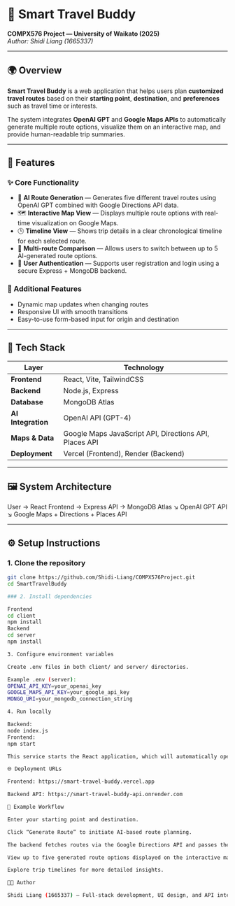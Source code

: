 # 🧭 Smart Travel Buddy  
**COMPX576 Project — University of Waikato (2025)**  
*Author: Shidi Liang (1665337)*  

---

## 🌍 Overview
**Smart Travel Buddy** is a web application that helps users plan **customized travel routes** based on their **starting point**, **destination**, and **preferences** such as travel time or interests.  

The system integrates **OpenAI GPT** and **Google Maps APIs** to automatically generate multiple route options, visualize them on an interactive map, and provide human-readable trip summaries.

---

## 🚀 Features

### ✨ Core Functionality
- 🧠 **AI Route Generation** — Generates five different travel routes using OpenAI GPT combined with Google Directions API data.  
- 🗺️ **Interactive Map View** — Displays multiple route options with real-time visualization on Google Maps.  
- 🕒 **Timeline View** — Shows trip details in a clear chronological timeline for each selected route.  
- 🔁 **Multi-route Comparison** — Allows users to switch between up to 5 AI-generated route options.  
- 🔐 **User Authentication** — Supports user registration and login using a secure Express + MongoDB backend.  

### 🧩 Additional Features
- Dynamic map updates when changing routes  
- Responsive UI with smooth transitions  
- Easy-to-use form-based input for origin and destination  

---

## 🧰 Tech Stack

| Layer | Technology |
|-------|-------------|
| **Frontend** | React, Vite, TailwindCSS |
| **Backend** | Node.js, Express |
| **Database** | MongoDB Atlas |
| **AI Integration** | OpenAI API (GPT-4) |
| **Maps & Data** | Google Maps JavaScript API, Directions API, Places API |
| **Deployment** | Vercel (Frontend), Render (Backend) |

---

## 🖼️ System Architecture
User → React Frontend → Express API → MongoDB Atlas
↘ OpenAI GPT API
↘ Google Maps + Directions + Places API

---

## ⚙️ Setup Instructions

### 1. Clone the repository
```bash
git clone https://github.com/Shidi-Liang/COMPX576Project.git
cd SmartTravelBuddy

### 2. Install dependencies

Frontend
cd client
npm install
Backend
cd server
npm install

3. Configure environment variables

Create .env files in both client/ and server/ directories.

Example .env (server):
OPENAI_API_KEY=your_openai_key
GOOGLE_MAPS_API_KEY=your_google_api_key
MONGO_URI=your_mongodb_connection_string

4. Run locally

Backend:
node index.js
Frontend:
npm start

This service starts the React application, which will automatically open in your browser, usually at http://localhost:3000.

🌐 Deployment URLs

Frontend: https://smart-travel-buddy.vercel.app

Backend API: https://smart-travel-buddy-api.onrender.com

🧠 Example Workflow

Enter your starting point and destination.

Click “Generate Route” to initiate AI-based route planning.

The backend fetches routes via the Google Directions API and passes them to GPT for descriptive summaries.

View up to five generated route options displayed on the interactive map.

Explore trip timelines for more detailed insights.

🧑‍💻 Author

Shidi Liang (1665337) — Full-stack development, UI design, and API integration




